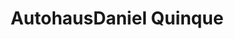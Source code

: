 ---
title: "AutohausDaniel Quinque"
url: /paunzhausen/autohausdaniel-quinque/
shop: Autowerkstatt
---